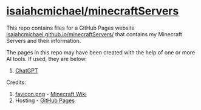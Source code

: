 # [isaiahcmichael/minecraftServers](isaiahcmichael.github.io/minecraftServers/)
This repo contains files for a GitHub Pages website [isaiahcmichael.github.io/minecraftServers/](isaiahcmichael.github.io/minecraftServers/) that contains my Minecraft Servers and their information.

The pages in this repo may have been created with the help of one or more AI tools. If used, they are below:
1. [ChatGPT](https://chatgpt.com)

Credits:
1. [favicon.png](favicon.png) - [Minecraft Wiki](https://minecraft.wiki/w/File:Default_pack.png)
1. Hosting - [GitHub Pages](https://pages.github.com)
